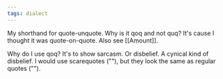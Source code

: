```yaml
---
tags: dialect
---
```


My shorthand for quote-unquote. Why is it qoq and not quq? It's cause I thought it was quote-on-quote. Also see [[Amount]].

Why do I use qoq? It's to show sarcasm. Or disbelief. A cynical kind of disbelief. I would use scarequotes (""), but they look the same as regular quotes ("").